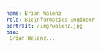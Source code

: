 ```yaml
---
name: Brian Walenz
role: Bioinformatics Engineer
portrait: /img/walenz.jpg
bio:
 Brian Walenz...
---
```

